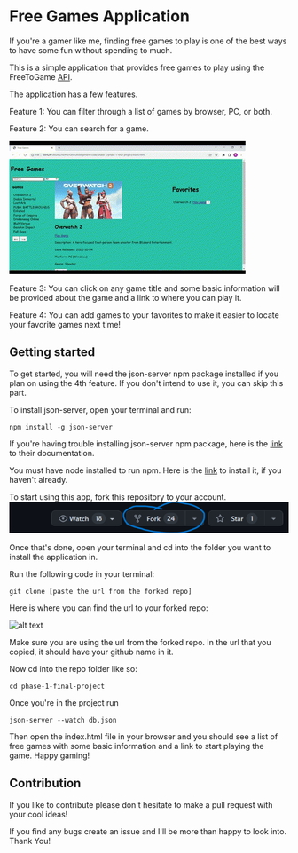 # Free Games Application

If you're a gamer like me, finding free games to play is one of the best ways to have some fun without spending to much.

This is a simple application that provides free games to play using the FreeToGame [API](https://www.freetogame.com/api-doc).

The application has a few features. 

Feature 1: You can filter through a list of games by browser, PC, or both.

Feature 2: You can search for a game. 

![alt text](./images/search.gif)

Feature 3: You can click on any game title and some basic information will be provided about the game and a link to where you can play it. 

Feature 4: You can add games to your favorites to make it easier to locate your favorite games next time!

## Getting started 
To get started, you will need the json-server npm package installed if you plan on using the 4th feature. If you don't intend to use it, you can skip this part. 

To install json-server, open your terminal and run: 
```
npm install -g json-server
```
If you're having trouble installing json-server npm package, here is the [link](https://www.npmjs.com/package/json-server) to their documentation. 

You must have node installed to run npm. Here is the [link](https://nodejs.org/en/download) to install it, if you haven't already. 

To start using this app, fork this repository to your account. 
![alt text](./images/fork.png)

Once that's done, open your terminal and cd into the 
folder you want to install the application in. 

Run the following code in your terminal: 
```
git clone [paste the url from the forked repo]
```
Here is where you can find the url to your forked repo:

![alt text](./images/clone%20url.gif)

Make sure you are using the url from the forked repo. In the url that you copied, it should have your github name in it. 

Now cd into the repo folder like so: 
 ```
 cd phase-1-final-project
 ```

 Once you're in the project run 
 ```
 json-server --watch db.json
 ```
Then open the index.html file in your browser and you should see a list of free games with some basic information and a link to start playing the game. Happy gaming!

## Contribution

If you like to contribute please don't hesitate to make a pull request with your cool ideas!

If you find any bugs create an issue and I'll be more than happy to look into. Thank You!